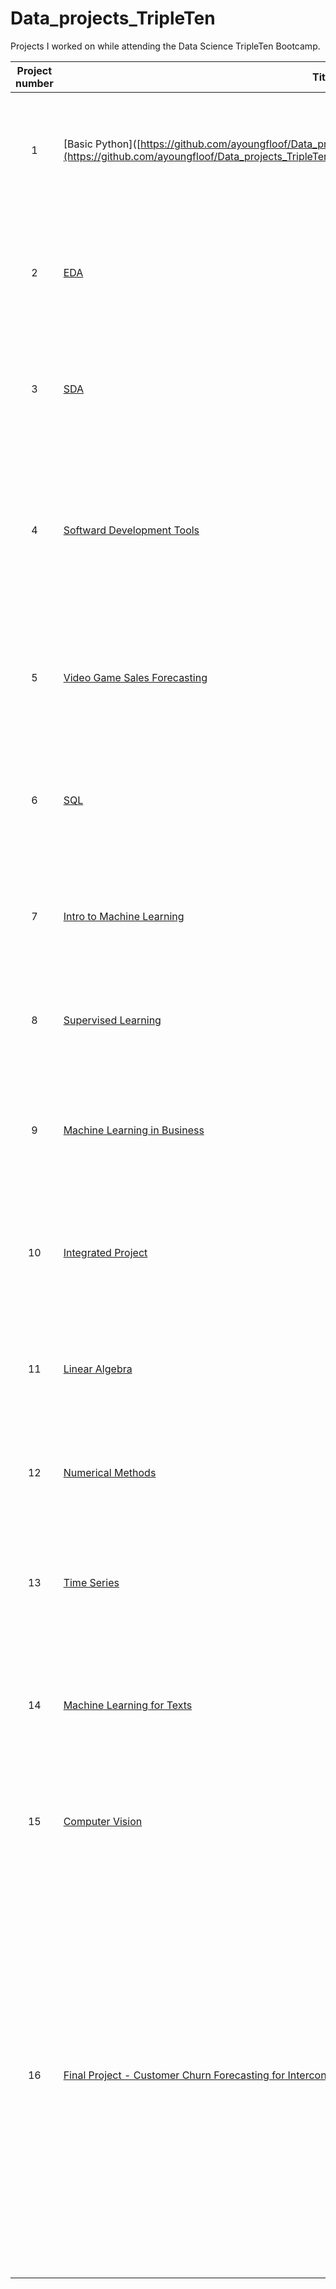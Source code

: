 # Data_projects_TripleTen

Projects I worked on while attending the Data Science TripleTen Bootcamp.


| Project number | Title | Description |
| :-----------: | ----------- |----------- |
| 1 | [Basic Python]([https://github.com/ayoungfloof/Data_projects_TripleTen/blob/main/Basic%20Python.ipynb](https://github.com/ayoungfloof/Data_projects_TripleTen/blob/main/Basic%20Python/Basic%20Python.ipynb)| The project task was to analyze user data and find possible causes for the company’s low CR and retention rate. |
| 2 | [EDA]([https://github.com/ayoungfloof/Data_projects_TripleTen/blob/main/EDA.ipynb](https://github.com/ayoungfloof/Data_projects_TripleTen/blob/main/EDA/EDA.ipynb)) | The project task was to prepare a report that gives insight into the shopping habits of Instacart customers |
| 3 | [SDA]([https://github.com/ayoungfloof/Data_projects_TripleTen/blob/main/SDA.ipynb](https://github.com/ayoungfloof/Data_projects_TripleTen/blob/main/SDA/SDA.ipynb)) | The project task was to study the sales funnel and analyze the results of an A/B test for a food startup. |
| 4 | [Softward Development Tools](https://carsalesdashboard.onrender.com/) | A Streamlit-based web dashboard built to visualize and explore car sales data, featuring interactive histograms, scatter plots, and filters, deployed via Render.|
| 5 | [Video Game Sales Forecasting]([https://github.com/ayoungfloof/Data_projects_TripleTen/blob/main/Video%20Game%20Sales%20Forecasting.ipynb](https://github.com/ayoungfloof/Data_projects_TripleTen/blob/main/Video%20Game%20Sales%20Forecasting/Video%20Game%20Sales%20Forecasting.ipynb)) | The project task was to analyze user data and find possible causes for the company’s low CR and retention rate. |
| 6 | [SQL]([https://github.com/ayoungfloof/Data_projects_TripleTen/blob/main/SQL.ipynb](https://github.com/ayoungfloof/Data_projects_TripleTen/blob/main/SQL/SQL.ipynb)) | The project task was to prepare a report that gives insight into the shopping habits of Instacart customers |
| 7 | [Intro to Machine Learning]([https://github.com/ayoungfloof/Data_projects_TripleTen/blob/main/Intro%20to%20Machine%20Learning.ipynb](https://github.com/ayoungfloof/Data_projects_TripleTen/blob/main/Intro%20to%20Machine%20Learning/Intro%20to%20Machine%20Learning.ipynb)) | The project task was to study the sales funnel and analyze the results of an A/B test for a food startup. |
| 8 | [Supervised Learning]([https://github.com/ayoungfloof/Data_projects_TripleTen/blob/main/Supervised%20Learning.ipynb](https://github.com/ayoungfloof/Data_projects_TripleTen/blob/main/Supervised%20Learning/Supervised%20Learning.ipynb)) | The project task was to help a chain of fitness clubs develop a customer retention strategy. |
| 9 | [Machine Learning in Business]([https://github.com/ayoungfloof/Data_projects_TripleTen/blob/main/Machine%20Learning%20in%20Business.ipynb](https://github.com/ayoungfloof/Data_projects_TripleTen/tree/main/Machine%20Learning%20in%20Business)) | The project task was to analyze user data and find possible causes for the company’s low CR and retention rate. |
| 10 | [Integrated Project]([https://github.com/ayoungfloof/Data_projects_TripleTen/blob/main/Integrated%20Project.ipynb](https://github.com/ayoungfloof/Data_projects_TripleTen/blob/main/Integrated%20Project/Integrated%20Project.ipynb)) | The project task was to prepare a report that gives insight into the shopping habits of Instacart customers |
| 11 | [Linear Algebra]([https://github.com/ayoungfloof/Data_projects_TripleTen/blob/main/Linear%20Algebra.ipynb](https://github.com/ayoungfloof/Data_projects_TripleTen/blob/main/Linear%20Algebra/Linear%20Algebra.ipynb)) | The project task was to study the sales funnel and analyze the results of an A/B test for a food startup. |
| 12 | [Numerical Methods]([https://github.com/ayoungfloof/Data_projects_TripleTen/blob/main/Numerical%20Methods.ipynb](https://github.com/ayoungfloof/Data_projects_TripleTen/blob/main/Numerical%20Methods/Numerical%20Methods.ipynb)) | The project task was to help a chain of fitness clubs develop a customer retention strategy. |
| 13 | [Time Series]([https://github.com/ayoungfloof/Data_projects_TripleTen/blob/main/Time%20Series.ipynb](https://github.com/ayoungfloof/Data_projects_TripleTen/blob/main/Time%20Series/Time%20Series.ipynb)) | The project task was to analyze user data and find possible causes for the company’s low CR and retention rate. |
| 14 | [Machine Learning for Texts]([https://github.com/ayoungfloof/Data_projects_TripleTen/blob/main/Machine%20Learning%20For%20Texts.ipynb](https://github.com/ayoungfloof/Data_projects_TripleTen/blob/main/Machine%20Learning%20For%20Texts/Machine%20Learning%20For%20Texts.ipynb)) | The project task was to prepare a report that gives insight into the shopping habits of Instacart customers |
| 15 | [Computer Vision]([https://github.com/ayoungfloof/Data_projects_TripleTen/blob/main/Computer%20Vision.ipynb](https://github.com/ayoungfloof/Data_projects_TripleTen/blob/main/Computer%20Vision/Computer%20Vision.ipynb)) | The project task was to study the sales funnel and analyze the results of an A/B test for a food startup. |
| 16 | [Final Project - Customer Churn Forecasting for Interconnect Telecom]([https://github.com/ayoungfloof/Data_projects_TripleTen/blob/main/Final%20Project%20-%20Customer%20Churn%20Forecasting.ipynb](https://github.com/ayoungfloof/Data_projects_TripleTen/blob/main/Computer%20Vision/Computer%20Vision.ipynb)) | Interconnect, a telecom operator, seeks to proactively identify customers at risk of churning to reduce attrition and improve customer retention. By analyzing customer demographics, service usage, and contractual data, the aim is to build a machine learning model that predicts churn, enabling timely intervention with promotions and support. |
